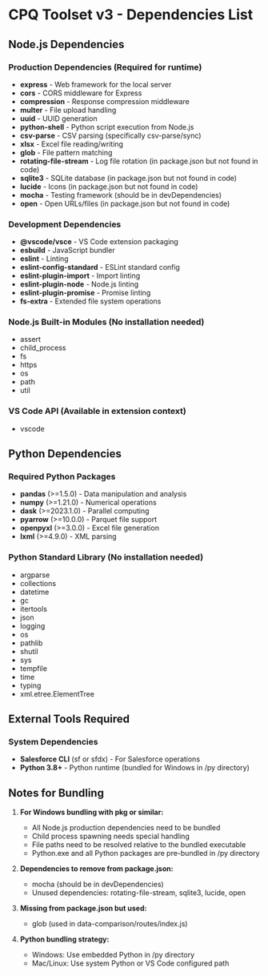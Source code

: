 # CPQ Toolset v3 - Dependencies List

## Node.js Dependencies

### Production Dependencies (Required for runtime)
- **express** - Web framework for the local server
- **cors** - CORS middleware for Express
- **compression** - Response compression middleware
- **multer** - File upload handling
- **uuid** - UUID generation
- **python-shell** - Python script execution from Node.js
- **csv-parse** - CSV parsing (specifically csv-parse/sync)
- **xlsx** - Excel file reading/writing
- **glob** - File pattern matching
- **rotating-file-stream** - Log file rotation (in package.json but not found in code)
- **sqlite3** - SQLite database (in package.json but not found in code)
- **lucide** - Icons (in package.json but not found in code)
- **mocha** - Testing framework (should be in devDependencies)
- **open** - Open URLs/files (in package.json but not found in code)

### Development Dependencies
- **@vscode/vsce** - VS Code extension packaging
- **esbuild** - JavaScript bundler
- **eslint** - Linting
- **eslint-config-standard** - ESLint standard config
- **eslint-plugin-import** - Import linting
- **eslint-plugin-node** - Node.js linting
- **eslint-plugin-promise** - Promise linting
- **fs-extra** - Extended file system operations

### Node.js Built-in Modules (No installation needed)
- assert
- child_process
- fs
- https
- os
- path
- util

### VS Code API (Available in extension context)
- vscode

## Python Dependencies

### Required Python Packages
- **pandas** (>=1.5.0) - Data manipulation and analysis
- **numpy** (>=1.21.0) - Numerical operations
- **dask** (>=2023.1.0) - Parallel computing
- **pyarrow** (>=10.0.0) - Parquet file support
- **openpyxl** (>=3.0.0) - Excel file generation
- **lxml** (>=4.9.0) - XML parsing

### Python Standard Library (No installation needed)
- argparse
- collections
- datetime
- gc
- itertools
- json
- logging
- os
- pathlib
- shutil
- sys
- tempfile
- time
- typing
- xml.etree.ElementTree

## External Tools Required

### System Dependencies
- **Salesforce CLI** (sf or sfdx) - For Salesforce operations
- **Python 3.8+** - Python runtime (bundled for Windows in /py directory)

## Notes for Bundling

1. **For Windows bundling with pkg or similar:**
   - All Node.js production dependencies need to be bundled
   - Child process spawning needs special handling
   - File paths need to be resolved relative to the bundled executable
   - Python.exe and all Python packages are pre-bundled in /py directory

2. **Dependencies to remove from package.json:**
   - mocha (should be in devDependencies)
   - Unused dependencies: rotating-file-stream, sqlite3, lucide, open

3. **Missing from package.json but used:**
   - glob (used in data-comparison/routes/index.js)

4. **Python bundling strategy:**
   - Windows: Use embedded Python in /py directory
   - Mac/Linux: Use system Python or VS Code configured path